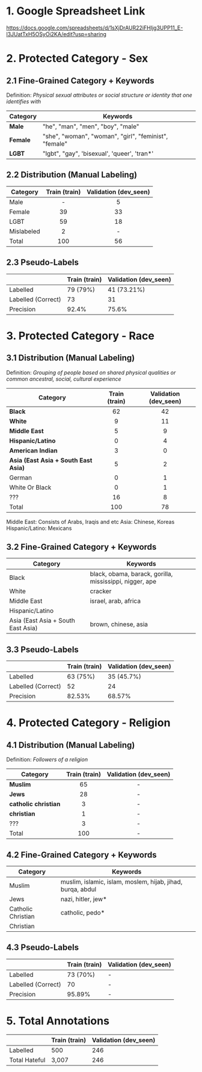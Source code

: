 # 1. Google Spreadsheet Link
https://docs.google.com/spreadsheets/d/1sXjDrAUR22iFHIjg3UPP11_E-l3JUatTxH5OSyOi2KA/edit?usp=sharing

# 2. Protected Category - Sex

## 2.1 Fine-Grained Category + Keywords

Definition: *Physical sexual attributes or social structure or identity that one identifies with*

| Category   | Keywords                                              |
| ---------- | ----------------------------------------------------- |
| **Male**   | "he", "man", "men", "boy", "male"                     |
| **Female** | "she", "woman", "woman", "girl", "feminist", "female" |
| **LGBT**   | "lgbt", "gay", 'bisexual', 'queer', 'tran*'           |

## 2.2 Distribution (Manual Labeling)

| Category   | Train (train) | Validation (dev_seen) |
| ---------- | :-----------: | :-------------------: |
| Male       |       -       |           5           |
| Female     |      39       |          33           |
| LGBT       |      59       |          18           |
| Mislabeled |       2       |           -           |
| Total      |      100      |          56           |

## 2.3 Pseudo-Labels

|                    | Train (train) | Validation (dev_seen) |
| ------------------ | ------------- | --------------------- |
| Labelled           | 79 (79%)      | 41 (73.21%)           |
| Labelled (Correct) | 73            | 31                    |
| Precision          | 92.4%         | 75.6%                 |


# 3. Protected Category - Race

## 3.1 Distribution (Manual Labeling)

Definition: *Grouping of people based on shared physical qualities or common ancestral, social, cultural experience*

| Category                               | Train (train) | Validation (dev_seen) |
| -------------------------------------- | :-----------: | :-------------------: |
| **Black**                              |      62       |          42           |
| **White**                              |       9       |          11           |
| **Middle East**                        |       5       |           9           |
| **Hispanic/Latino**                    |       0       |           4           |
| **American Indian**                    |       3       |           0           |
| **Asia (East Asia + South East Asia)** |       5       |           2           |
| German                                 |       0       |           1           |
| White Or Black                         |       0       |           1           |
| ???                                    |      16       |           8           |
| Total                                  |      100      |          78           |

Middle East: Consists of Arabs, Iraqis and etc
Asia: Chinese, Koreas
Hispanic/Latino: Mexicans

## 3.2 Fine-Grained Category + Keywords

| Category                           | Keywords                                                |
| ---------------------------------- | ------------------------------------------------------- |
| Black                              | black, obama, barack, gorilla, mississippi, nigger, ape |
| White                              | cracker                                                 |
| Middle East                        | israel, arab, africa                                    |
| Hispanic/Latino                    |                                                         |
| Asia (East Asia + South East Asia) | brown, chinese, asia                                    |

## 3.3 Pseudo-Labels

|                    | Train (train) | Validation (dev_seen) |
| ------------------ | ------------- | --------------------- |
| Labelled           | 63 (75%)      | 35 (45.7%)            |
| Labelled (Correct) | 52            | 24                    |
| Precision          | 82.53%        | 68.57%                |


# 4. Protected Category - Religion

## 4.1 Distribution (Manual Labeling)

Definition: *Followers of a religion*

| Category               | Train (train) | Validation (dev_seen) |
| ---------------------- | :-----------: | :-------------------: |
| **Muslim**             |      65       |           -           |
| **Jews**               |      28       |           -           |
| **catholic christian** |       3       |           -           |
| **christian**          |       1       |           -           |
| ???                    |       3       |           -           |
| Total                  |      100      |           -           |

## 4.2 Fine-Grained Category + Keywords

| Category           | Keywords                                                   |
| ------------------ | ---------------------------------------------------------- |
| Muslim             | muslim, islamic, islam, moslem, hijab, jihad, burqa, abdul |
| Jews               | nazi, hitler, jew*                                         |
| Catholic Christian | catholic, pedo*                                            |
| Christian          |                                                            |

## 4.3 Pseudo-Labels

|                    | Train (train) | Validation (dev_seen) |
| ------------------ | ------------- | --------------------- |
| Labelled           | 73 (70%)      | -                     |
| Labelled (Correct) | 70            | -                     |
| Precision          | 95.89%        | -                     |

# 5. Total Annotations

|               | Train (train) | Validation (dev_seen) |
| ------------- | ------------- | --------------------- |
| Labelled      | 500           | 246                   |
| Total Hateful | 3,007         | 246                   |